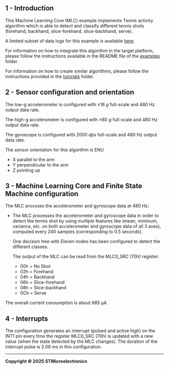 ## 1 - Introduction

This Machine Learning Core (MLC) example implements Tennis activity algorithm which is able to detect and classify different tennis shots (forehand, backhand, slice-forehand, slice-backhand, serve).

A limited subset of data logs for this example is available [here](./datalogs/).

For information on how to integrate this algorithm in the target platform, please follow the instructions available in the README file of the [examples](../../) folder.

For information on how to create similar algorithms, please follow the instructions provided in the [tutorials](../../../tutorials) folder.

## 2 - Sensor configuration and orientation

The low-g accelerometer is configured with ±16 *g* full-scale and 480 Hz output data rate.

The high-g accelerometer is configured with ±80 *g* full-scale and 480 Hz output data rate.

The gyroscope is configured with 2000 *dps* full-scale and 480 Hz output data rate.

The sensor orientation for this algorithm is ENU

* X parallel to the arm
* Y perpendicular to the arm
* Z pointing up

## 3 - Machine Learning Core and Finite State Machine configuration

The MLC procsses the accelerometer and gyroscope data at 480 Hz:

* The MLC processes the accelerometer and gyroscope data in order to detect the tennis shot by using multiple features like (mean, minimum, variance, etc. on both accelerometer and gyroscope data of all 3 axes), computed every 240 samples (corresponding to 0.5 seconds).

  One decision tree with Eleven nodes has been configured to detect the different classes.

  The output of the MLC can be read from the MLC0_SRC (70h) register:
  * 00h = No Shot
  * 02h = Forehand
  * 04h = Backhand
  * 06h = Slice-forehand
  * 08h = Slice-backhand
  * 0Ch = Serve

The overall current consumption is about 885 µA.

## 4 - Interrupts

The configuration generates an interrupt (pulsed and active high) on the INT1 pin every time the register MLC0_SRC (70h) is updated with a new value (when the state detected by the MLC changes). The duration of the interrupt pulse is 2.08 ms in this configuration.

------

**Copyright © 2025 STMicroelectronics**

